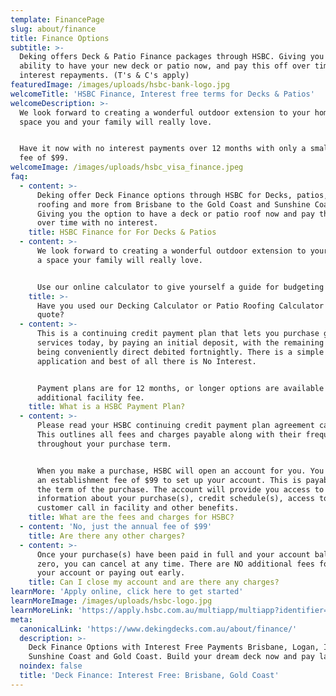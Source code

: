 ```yaml
---
template: FinancePage
slug: about/finance
title: Finance Options
subtitle: >-
  Deking offers Deck & Patio Finance packages through HSBC. Giving you the
  ability to have your new deck or patio now, and pay this off over time with no
  interest repayments. (T's & C's apply)
featuredImage: /images/uploads/hsbc-bank-logo.jpg
welcomeTitle: 'HSBC Finance, Interest free terms for Decks & Patios'
welcomeDescription: >-
  We look forward to creating a wonderful outdoor extension to your home and a
  space you and your family will really love.


  Have it now with no interest payments over 12 months with only a small set up
  fee of $99.
welcomeImage: /images/uploads/hsbc_visa_finance.jpeg
faq:
  - content: >-
      Deking offer Deck Finance options through HSBC for Decks, patios, patio
      roofing and more from Brisbane to the Gold Coast and Sunshine Coast.
      Giving you the option to have a deck or patio roof now and pay this off
      over time with no interest.
    title: HSBC Finance for For Decks & Patios
  - content: >-
      We look forward to creating a wonderful outdoor extension to your home and
      a space your family will really love.


      Use our online calculator to give yourself a guide for budgeting purposes.
    title: >-
      Have you used our Decking Calculator or Patio Roofing Calculator to get a
      quote?
  - content: >-
      This is a continuing credit payment plan that lets you purchase goods or
      services today, by paying an initial deposit, with the remaining balance
      being conveniently direct debited fortnightly. There is a simple
      application and best of all there is No Interest.


      Payment plans are for 12 months, or longer options are available with an
      additional facility fee.
    title: What is a HSBC Payment Plan?
  - content: >-
      Please read your HSBC continuing credit payment plan agreement carefully.
      This outlines all fees and charges payable along with their frequency,
      throughout your purchase term.


      When you make a purchase, HSBC will open an account for you. You will pay
      an establishment fee of $99 to set up your account. This is payable over
      the term of the purchase. The account will provide you access to online
      information about your purchase(s), credit schedule(s), access to our 1800
      customer call in facility and other benefits.
    title: What are the fees and charges for HSBC?
  - content: 'No, just the annual fee of $99'
    title: Are there any other charges?
  - content: >-
      Once your purchase(s) have been paid in full and your account balance is
      zero, you can cancel at any time. There are NO additional fees for closing
      your account or paying out early.
    title: Can I close my account and are there any charges?
learnMore: 'Apply online, click here to get started'
learnMoreImage: /images/uploads/hsbc-logo.jpg
learnMoreLink: 'https://apply.hsbc.com.au/multiapp/multiapp?identifier=THXO1200231000034'
meta:
  canonicalLink: 'https://www.dekingdecks.com.au/about/finance/'
  description: >-
    Deck Finance Options with Interest Free Payments Brisbane, Logan, Ipswich,
    Sunshine Coast and Gold Coast. Build your dream deck now and pay later.
  noindex: false
  title: 'Deck Finance: Interest Free: Brisbane, Gold Coast'
---
```


